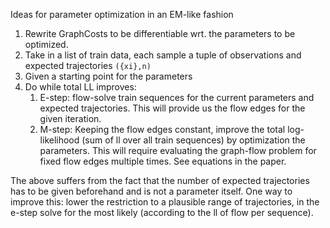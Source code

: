 Ideas for parameter optimization in an EM-like fashion

 1. Rewrite GraphCosts to be differentiable wrt. the parameters to be optimized.
 1. Take in a list of train data, each sample a tuple of observations and expected trajectories `({xi},n)`
 1. Given a starting point for the parameters
 1. Do while total LL improves:
    1. E-step: flow-solve train sequences for the current parameters and expected trajectories. This will provide us the flow edges for the given iteration.
    2. M-step: Keeping the flow edges constant, improve the total log-likelihood (sum of ll over all train sequences) by optimization the parameters. This will require evaluating the graph-flow problem for fixed flow edges multiple times. See equations in the paper.

The above suffers from the fact that the number of expected trajectories has to be given beforehand and is not a parameter itself. One way to improve this: lower the restriction to a plausible range of trajectories, in the e-step solve for the most likely (according to the ll of flow per sequence).